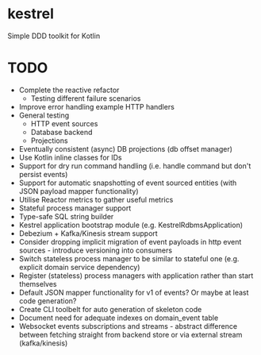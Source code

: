 # kestrel
Simple DDD toolkit for Kotlin

TODO
====

* Complete the reactive refactor
    * Testing different failure scenarios
* Improve error handling example HTTP handlers
* General testing
    * HTTP event sources
    * Database backend
    * Projections
* Eventually consistent (async) DB projections (db offset manager)
* Use Kotlin inline classes for IDs
* Support for dry run command handling (i.e. handle command but don't persist events)
* Support for automatic snapshotting of event sourced entities (with JSON payload mapper functionality)
* Utilise Reactor metrics to gather useful metrics 
* Stateful process manager support
* Type-safe SQL string builder
* Kestrel application bootstrap module (e.g. KestrelRdbmsApplication)
* Debezium + Kafka/Kinesis stream support
* Consider dropping implicit migration of event payloads in http event sources - introduce versioning into consumers
* Switch stateless process manager to be similar to stateful one (e.g. explicit domain service dependency)
* Register (stateless) process managers with application rather than start themselves
* Default JSON mapper functionality for v1 of events? Or maybe at least code generation?
* Create CLI toolbelt for auto generation of skeleton code
* Document need for adequate indexes on domain_event table
* Websocket events subscriptions and streams - abstract difference between fetching straight from backend store or via external stream (kafka/kinesis)